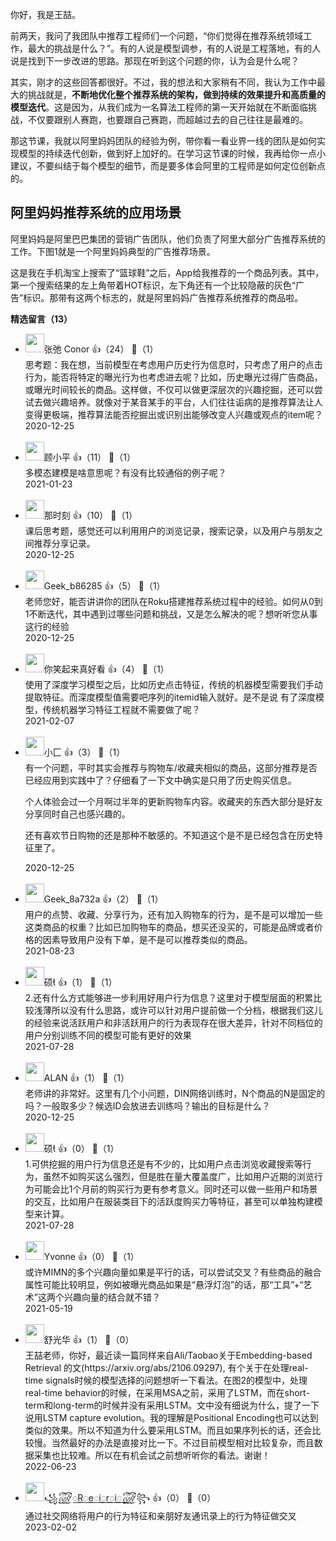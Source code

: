 你好，我是王喆。

前两天，我问了我团队中推荐工程师们一个问题，“你们觉得在推荐系统领域工作，最大的挑战是什么？”。有的人说是模型调参，有的人说是工程落地，有的人说是找到下一步改进的思路。那现在听到这个问题的你，认为会是什么呢？

其实，刚才的这些回答都很好。不过，我的想法和大家稍有不同，我认为工作中最大的挑战就是，**不断地优化整个推荐系统的架构，做到持续的效果提升和高质量的模型迭代**。这是因为，从我们成为一名算法工程师的第一天开始就在不断面临挑战，不仅要跟别人赛跑，也要跟自己赛跑，而超越过去的自己往往是最难的。

那这节课，我就以阿里妈妈团队的经验为例，带你看一看业界一线的团队是如何实现模型的持续迭代创新，做到好上加好的。在学习这节课的时候，我再给你一点小建议，不要纠结于每个模型的细节，而是要多体会阿里的工程师是如何定位创新点的。

## 阿里妈妈推荐系统的应用场景

阿里妈妈是阿里巴巴集团的营销广告团队，他们负责了阿里大部分广告推荐系统的工作。下图1就是一个阿里妈妈典型的广告推荐场景。

这是我在手机淘宝上搜索了“篮球鞋”之后，App给我推荐的一个商品列表。其中，第一个搜索结果的左上角带着HOT标识，左下角还有一个比较隐蔽的灰色“广告”标识。那带有这两个标志的，就是阿里妈妈广告推荐系统推荐的商品啦。
<div><strong>精选留言（13）</strong></div><ul>
<li><img src="https://static001.geekbang.org/account/avatar/00/21/b2/cb/9c6c7bf7.jpg" width="30px"><span>张弛 Conor</span> 👍（24） 💬（1）<div>思考题：我在想，当前模型在考虑用户历史行为信息时，只考虑了用户的点击行为，能否将特定的曝光行为也考虑进去呢？比如，历史曝光过得广告商品，或曝光时间较长的商品。这样做，不仅可以做更深层次的兴趣挖掘，还可以尝试去做兴趣培养。就像对于某音某手的平台，人们往往诟病的是推荐算法让人变得更极端，推荐算法能否挖掘出或识别出能够改变人兴趣或观点的item呢？</div>2020-12-25</li><br/><li><img src="https://static001.geekbang.org/account/avatar/00/0f/72/1d/abb7bfe3.jpg" width="30px"><span>顾小平</span> 👍（11） 💬（1）<div>多模态建模是啥意思呢？有没有比较通俗的例子呢？</div>2021-01-23</li><br/><li><img src="https://static001.geekbang.org/account/avatar/00/11/8f/cf/890f82d6.jpg" width="30px"><span>那时刻</span> 👍（10） 💬（1）<div>课后思考题，感觉还可以利用用户的浏览记录，搜索记录，以及用户与朋友之间推荐分享记录。</div>2020-12-25</li><br/><li><img src="https://static001.geekbang.org/account/avatar/00/21/08/a2/346431a9.jpg" width="30px"><span>Geek_b86285</span> 👍（5） 💬（1）<div>老师您好，能否讲讲你的团队在Roku搭建推荐系统过程中的经验。如何从0到1不断迭代，其中遇到过哪些问题和挑战，又是怎么解决的呢？想听听您从事这行的经验</div>2020-12-25</li><br/><li><img src="https://static001.geekbang.org/account/avatar/00/17/e4/a1/2f5b9764.jpg" width="30px"><span>你笑起来真好看</span> 👍（4） 💬（1）<div>使用了深度学习模型之后，比如历史点击特征，传统的机器模型需要我们手动提取特征。而深度模型值需要吧序列的itemid输入就好。是不是说 有了深度模型，传统机器学习特征工程就不需要做了呢？</div>2021-02-07</li><br/><li><img src="https://static001.geekbang.org/account/avatar/00/18/97/8f/ccce7df1.jpg" width="30px"><span>小匚</span> 👍（3） 💬（1）<div>有一个问题，平时其实会推荐与购物车&#47;收藏夹相似的商品，这部分推荐是否已经应用到实践中了？仔细看了一下文中确实是只用了历史购买信息。

个人体验会过一个月啊过半年的更新购物车内容。收藏夹的东西大部分是好友分享同时自己也感兴趣的。

还有喜欢节日购物的还是那种不敏感的。不知道这个是不是已经包含在历史特征里了。</div>2020-12-25</li><br/><li><img src="" width="30px"><span>Geek_8a732a</span> 👍（2） 💬（1）<div>用户的点赞、收藏、分享行为，还有加入购物车的行为，是不是可以增加一些这类商品的权重？比如已加购物车的商品，想买还没买的，可能是品牌或者价格的因素导致用户没有下单，是不是可以推荐类似的商品。</div>2021-08-23</li><br/><li><img src="https://static001.geekbang.org/account/avatar/00/13/05/d7/53fa7473.jpg" width="30px"><span>硕</span> 👍（1） 💬（1）<div>2.还有什么方式能够进一步利用好用户行为信息？这里对于模型层面的积累比较浅薄所以没有什么思路，或许可以针对用户提前做一个分档，根据我们这儿的经验来说活跃用户和非活跃用户的行为表现存在很大差异，针对不同档位的用户分别训练不同的模型可能有更好的效果</div>2021-07-28</li><br/><li><img src="https://static001.geekbang.org/account/avatar/00/12/ec/64/7403c694.jpg" width="30px"><span>ALAN</span> 👍（1） 💬（1）<div>老师讲的非常好。这里有几个小问题，DIN网络训练时，N个商品的N是固定的吗？一般取多少？候选ID会放进去训练吗？输出的目标是什么？</div>2020-12-25</li><br/><li><img src="https://static001.geekbang.org/account/avatar/00/13/05/d7/53fa7473.jpg" width="30px"><span>硕</span> 👍（0） 💬（1）<div>1.可供挖掘的用户行为信息还是有不少的，比如用户点击浏览收藏搜索等行为，虽然不如购买这么强烈，但是胜在量大覆盖度广，比如用户近期的浏览行为可能会比1个月前的购买行为更有参考意义。同时还可以做一些用户和场景的交互，比如用户在服装类目下的活跃度购买力等特征，甚至可以单独构建模型来计算。</div>2021-07-28</li><br/><li><img src="https://static001.geekbang.org/account/avatar/00/27/54/3d/366462d0.jpg" width="30px"><span>Yvonne</span> 👍（0） 💬（1）<div>或许MIMN的多个兴趣向量如果是平行的话，可以尝试交叉？有些商品的融合属性可能比较明显，例如被曝光商品如果是“悬浮灯泡”的话，那“工具”+“艺术”这两个兴趣向量的结合就不错？</div>2021-05-19</li><br/><li><img src="https://static001.geekbang.org/account/avatar/00/25/32/de/88e98677.jpg" width="30px"><span>舒光华</span> 👍（1） 💬（0）<div>王喆老师，你好，最近读一篇同样来自Ali&#47;Taobao关于Embedding-based Retrieval 的文(https:&#47;&#47;arxiv.org&#47;abs&#47;2106.09297), 有个关于在处理real-time signals时候的模型选择的问题想听一下看法。在图2的模型中，处理real-time behavior的时候，在采用MSA之前，采用了LSTM，而在short-term和long-term的时候并没有采用LSTM。文中没有细说为什么，提了一下说用LSTM capture evolution。我的理解是Positional Encoding也可以达到类似的效果。所以不知道为什么要采用LSTM。而且如果序列长的话，还会比较慢。当然最好的办法是直接对比一下。不过目前模型相对比较复杂，而且数据采集也比较难。所以在有机会试之前想听听你的看法。谢谢！ </div>2022-06-23</li><br/><li><img src="https://static001.geekbang.org/account/avatar/00/29/ed/b7/972cd42c.jpg" width="30px"><span>꧁꫞꯭R꯭e꯭i꯭r꯭i꯭꫞꧂</span> 👍（0） 💬（0）<div>通过社交网络将用户的行为特征和亲朋好友通讯录上的行为特征做交叉</div>2023-02-02</li><br/>
</ul>